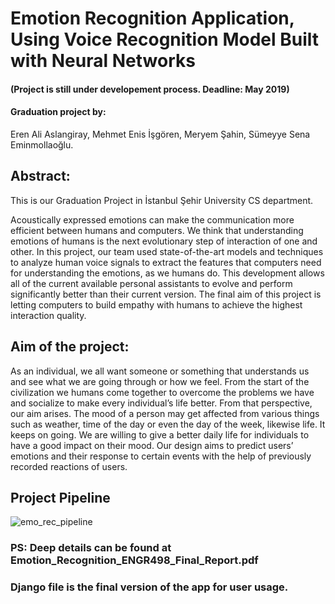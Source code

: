 # Emotion Recognition Application, Using Voice Recognition Model Built with Neural Networks

#### (Project is still under developement process. Deadline: May 2019)

#### Graduation project by: 
  Eren Ali Aslangiray,
  Mehmet Enis İşgören,
  Meryem Şahin,
  Sümeyye Sena Eminmollaoğlu.
  
## Abstract:  
  This is our Graduation Project in İstanbul Şehir University CS department. 
  
  Acoustically expressed emotions can make the communication more efficient between humans and computers. We think that understanding emotions of humans is the next evolutionary step of interaction of one and other. In this project, our team used state-of-the-art models and techniques to analyze human voice signals to extract the features that computers need for understanding the emotions, as we humans do. This development allows all of the current available personal assistants to evolve and perform significantly better than their current version. The final aim of this project is letting computers to build empathy with humans to achieve the highest interaction quality.

## Aim of the project:

  As an individual, we all want someone or something that understands us and see what we are going through or how we feel. From the start of the civilization we humans come together to overcome the problems we have and socialize to make every individual’s life better. From that perspective, our aim arises. The mood of a person may get affected from various things such as weather, time of the day or even the day of the week, likewise life. It keeps on going. We are willing to give a better daily life for individuals to have a good impact on their mood. Our design aims to predict users’ emotions and their response to certain events with the help of previously recorded reactions of users. 

## Project Pipeline
![emo_rec_pipeline](https://user-images.githubusercontent.com/36948475/54489944-95777500-48c2-11e9-875b-01f1b6ce6492.png)

### PS: Deep details can be found at Emotion_Recognition_ENGR498_Final_Report.pdf
### Django file is the final version of the app for user usage.
